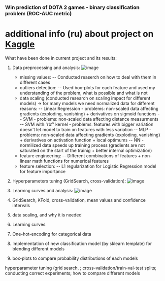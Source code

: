 ### Win prediction of DOTA 2 games - binary classification problem (ROC-AUC metric)

# additional info (ru) about project on [Kaggle](https://www.kaggle.com/c/competition-1-yandex-shad-spring-2021) 

What have been done in current project and its results:
1. Data preprocessing and analysis:
   ![image](https://user-images.githubusercontent.com/33278581/152741483-9b0bea7b-061a-46ae-94a2-49d0406fe5a7.png)
   - missing values:
   -- Conducted reaserch on how to deal with them in different cases
   - outliers detection:
   -- Used box-plots for each feature and used my understanding of the problem, what is possible and what is not
   - data scaling (conducted research on scaling impact for different models) -> for many models we need normalized data for different reasons:
   -- Linear Regression - problems: non-scaled data affecting gradients (exploding, vanishing) + derivatives on sigmoid functions
   -- SVM - problems: non-scaled data affecting distance measurments
   -- SVM with 'rbf' kernel - problems: features with bigger variation doesn't let model to train on features with less variation
   -- MLP - problems: non-scaled data affecting gradients (exploding, vanishing) + derivatives on activation function + local optimums
   -- NN - normilized data speeds up training process (gradients are not saturated on the start of the trainig + better internal optimization)
   - feature engineering:
   -- Different combinations of features + non-linear math functions for numerical features
   - feature selection:
   -- L1 regularization for Logistic Regression model for feature importance
2. Hyperparameters tuning (GridSearch, cross-validation):
![image](https://user-images.githubusercontent.com/33278581/152741749-1c5b9cd6-2491-4f38-896f-224a4be9e709.png)

3. Learning curves and analysis:
![image](https://user-images.githubusercontent.com/33278581/152741847-6a9660b3-21d2-4fea-8190-de164bdcfed2.png)


3. GridSearch, KFold, cross-validation, mean values and confidence intervals
4. data scaling, and why it is needed
5. Learning curves
6. One-hot-encoding for categorical data
7. Implementation of new classification model (by sklearn template) for blending different models
8. box-plots to compare probability distributions of each models


hyperparameter tuning (grid search, ; cross-validation/train-val-test splits; conducting correct experiments; how to compare different models
